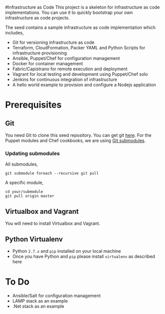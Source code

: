#Infrastructure as Code
This project is a skeleton for infrastructure as code implementations. You can use it to quickly bootstrap your own infrastructure as code projects.

The seed contains a sample infrastructure as code implementation which includes,

- Git for versioning infrastructure as code 
- Terraform, CloudFormation, Packer YAML and Python Scripts for infrastructure provisioning
- Ansible, Puppet/Chef for configuration management 
- Docker for container management
- Fabric/Capistrano for remote execution and deployment
- Vagrant for local testing and development using Puppet/Chef solo
- Jenkins for continuous integration of infrastructure  
- A hello world example to provision and configure a Nodejs application

# Prerequisites

## Git
You need Git to clone this seed repository. You can get git [here](http://git-scm.com/). For the Puppet modules and Chef cookbooks, we are using [Git submodules](https://git-scm.com/docs/git-submodule).

### Updating submodules

All submodules,

```
git submodule foreach --recursive git pull
```

A specific module,

```
cd your/submodule
git pull origin master
```

## Virtualbox and Vagrant

You will need to install Virtualbox and Vagrant.


## Python Virtualenv

- Python `2.7.x` and `pip` installed on your local machine
- Once you have Python and `pip` please install `virtualenv` as described here


# To Do

- Ansible/Salt for configuration management 
- LAMP stack as an example
- .Net stack as an example
